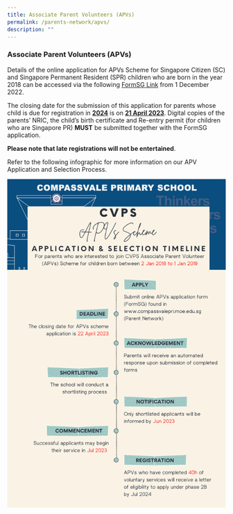 ```yaml
---
title: Associate Parent Volunteers (APVs)
permalink: /parents-network/apvs/
description: ""
---
```

### **Associate Parent Volunteers (APVs)**
Details of the online application for APVs Scheme for Singapore Citizen (SC) and Singapore Permanent Resident (SPR) children who are born in the year 2018 can be accessed via the following  [FormSG Link](https://form.gov.sg/637e15b7361f4c0012af0e9d) from 1 December 2022.

The closing date for the submission of this application for parents whose child is due for registration in **<u>2024</u>** is on **<u>21 April 2023</u>**.  Digital copies of the parents’ NRIC, the child’s birth certificate and Re-entry permit (for children who are Singapore PR) **MUST** be submitted together with the FormSG application.


**Please note that late registrations will not be entertained**. 


Refer to the following infographic for more information on our APV Application and Selection Process. 


![](/images/APVs%20Timeline.png)